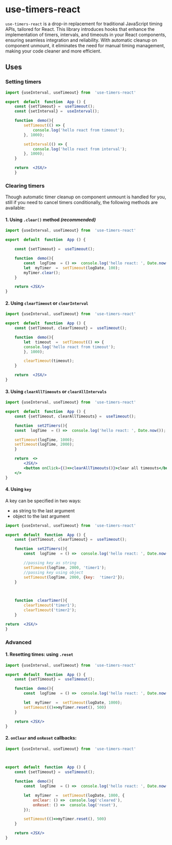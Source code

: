 
# use-timers-react
`use-timers-react` is a drop-in replacement for traditional JavaScript timing APIs, tailored for React. This library introduces hooks that enhance the implementation of timers, intervals, and timeouts in your React components, ensuring seamless integration and reliability. With automatic cleanup on component unmount, it eliminates the need for manual timing management, making your code cleaner and more efficient.

## Uses

### Setting timers
```jsx
import {useInterval, useTimeout} from  'use-timers-react'

export  default  function  App () {
	const {setTimeout} =  useTimeout();
	const {setInterval} =  useInterval();

	function  demo(){
		setTimeout(() => {
			console.log('hello react from timeout');
		}, 1000);

		setInterval(() => {
			console.log('hello react from interval');
		}, 1000);
	}

	return  <JSX/>
	}
```

  

### Clearing timers

  

Though automatic timer cleanup on component unmount is handled for you, still if you need to cancel timers conditionally, the following methods are available:

  

#### 1. Using `.clear()` method ***(recommended)***

```jsx
import {useInterval, useTimeout} from  'use-timers-react'

export  default  function  App () {

	const {setTimeout} =  useTimeout();

	function  demo(){
		const  logTime  = () =>  console.log('hello react: ', Date.now());
		let  myTimer  =  setTimeout(logDate, 100);
		myTimer.clear();
	}

	return <JSX/>
}
```

  

#### 2. Using `clearTimeout` or `clearInterval`

```jsx
import {useInterval, useTimeout} from  'use-timers-react'

export  default  function  App () {
	const {setTimeout, clearTimeout} =  useTimeout();

	function  demo(){
		let  timeout  =  setTimeout(() => {
		console.log('hello react from timeout');
		}, 1000);

		clearTimeout(timeout);
	}

	return  <JSX/>
}
```

  

#### 3. Using `clearAllTimeouts` or `clearAllIntervals`

```jsx
import {useInterval, useTimeout} from  'use-timers-react'

export  default  function  App () {
	const {setTimeout, clearAllTimeouts} =  useTimeout();

	function  set2Timers(){
	const  logTime  = () =>  console.log('hello react: ', Date.now());

	setTimeout(logTime, 1000);
	setTimeout(logTime, 2000);
	}

	return  <>
		<JSX/>
		<button onClick={()=>clearAllTimeouts()}>clear all timeouts</button>
	</>
}
```

  

#### 4. Using `key`

A key can be specified in two ways:
- as string to the last argument
- object to the last argument

  

```jsx
import {useInterval, useTimeout} from  'use-timers-react'

export  default  function  App () {
	const {setTimeout, clearTimeout} =  useTimeout();

	function  set2Timers(){
		const  logTime  = () =>  console.log('hello react: ', Date.now());

		//passing key as string
		setTimeout(logTime, 2000, 'timer1');
		//passing key using object
		setTimeout(logTime, 2000, {key:  'timer2'});
	}

  

	function  clearTimer(){
		clearTimeout('timer1');
		clearTimeout('timer2');
	}

return  <JSX/>
}
```

  

### Advanced

#### 1. Resetting times: using `.reset`

```jsx
import {useInterval, useTimeout} from  'use-timers-react'

export  default  function  App () {
	const {setTimeout} =  useTimeout();

	function  demo(){
		const  logTime  = () =>  console.log('hello react: ', Date.now());

		let  myTimer  =  setTimeout(logDate, 1000);
		setTimeout(()=>myTimer.reset(), 500)
	}

	return <JSX/>
}
```

  

#### 2. `onClear` and `onReset` callbacks:

```jsx
import {useInterval, useTimeout} from  'use-timers-react'

  

export  default  function  App () {
	const {setTimeout} =  useTimeout();

	function  demo(){
		const  logTime  = () =>  console.log('hello react: ', Date.now());

		let  myTimer  =  setTimeout(logDate, 1000, {
			onClear: () =>  console.log('cleared'),
			onReset: () =>  console.log('reset'),
		});

		setTimeout(()=>myTimer.reset(), 500)
	}

	return <JSX/>
}
```
